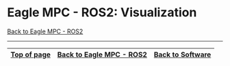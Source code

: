# Eagle MPC - ROS2: Visualization

[Back to Eagle MPC - ROS2](README.md)

---

| [Top of page](#eagle-ros2-visualization) | [Back to Eagle MPC - ROS2](README.md) | [Back to Software](../README.md) |
| --- | --- | --- |
